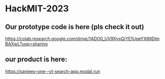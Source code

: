 # HackMIT-2023

## Our prototype code is here (pls check it out)



https://colab.research.google.com/drive/1ADO0_UV9XyxQiYE1UqeYX8ltDlmBAXwL?usp=sharing


## our product is here:

https://sanjeev-one--yt-search-app.modal.run
